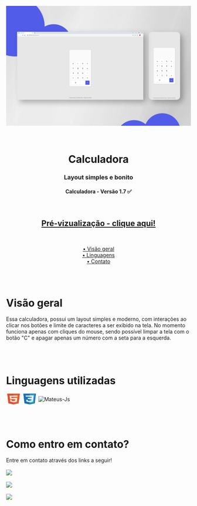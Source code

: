 <p align = "center">
  <img src = "calc_readme.png" alt = "mockup" />
</p>

<br>

<div align = "center">
<h1>Calculadora</h1>
</div>

<h3 align = "center">
  Layout simples e bonito
</h3>

<h4 align = "center">
	Calculadora - Versão 1.7 ✅
</h4>
<br>
<h2 align = "center">
<a href="https://htmlpreview.github.io/?https://github.com/matealves/calculator/blob/main/index.html" target="_blank">Pré-vizualização - clique aqui!
</a> 
</h2>

<br>

<p align="center">
 <a href="#visao">• Visão geral</a> <br>
 <a href="#leng">• Linguagens</a> <br>
 <a href="#contato">• Contato</a>  
</p>
<br>
<br>

<div id="visao">
<h1>  Visão geral </h1>
Essa calculadora, possui um layout simples e moderno, com interações ao clicar nos botões e limite de caracteres a ser exibido na tela. No momento funciona apenas com cliques do mouse, sendo possível limpar a tela com o botão "C" e apagar apenas um número com a seta para a esquerda.

</div>
<br>
<br>
<br>

<div id="leng">
<h1>  Linguagens utilizadas </h1>


 <img align="center" alt="Mateus-HTML" height="30" width="40" src="https://raw.githubusercontent.com/devicons/devicon/master/icons/html5/html5-original.svg">
  <img align="center" alt="Mateus-CSS" height="30" width="40" src="https://raw.githubusercontent.com/devicons/devicon/master/icons/css3/css3-original.svg">
  <img align="center" alt="Mateus-Js" height="30" width="40" src="https://cdn.jsdelivr.net/gh/devicons/devicon/icons/javascript/javascript-original.svg">

</div>
<br>
<br>
<br>

<div id="contato">
<h1> Como entro em contato? </h1>

Entre em contato através dos links a seguir!
<br>
<br>
<a href="https://www.linkedin.com/in/mateusalvesds/" target="_blank"><img src="https://img.shields.io/badge/-LinkedIn-%230077B5?style=for-the-badge&logo=linkedin&logoColor=white" target="_blank"></a>

<a href = "mailto:contatomateusalves@hotmail.com"><img src="https://img.shields.io/badge/Microsoft_Outlook-0078D4?style=for-the-badge&logo=microsoft-outlook&logoColor=white" target="_blank"></a>

<a href="https://api.whatsapp.com/send?phone=+5511966616365" target="_blank"><img src="https://img.shields.io/badge/WhatsApp-25D366?style=for-the-badge&logo=whatsapp&logoColor=white" target="_blank"></a>

</div>
<br>
<br>
<br>